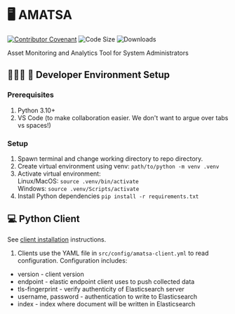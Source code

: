 # 🖥 AMATSA
[![Contributor Covenant](https://img.shields.io/badge/Contributor%20Covenant-2.1-4baaaa.svg)](CODE-OF-CONDUCT.md)
![Code Size](https://img.shields.io/github/languages/code-size/VSangarya/AMATSA)
![Downloads](https://img.shields.io/github/downloads/VSangarya/AMATSA/total)

Asset Monitoring and Analytics Tool for System Administrators

## 👩🏼‍💻 🚀 Developer Environment Setup

### Prerequisites
1. Python 3.10+
2. VS Code (to make collaboration easier. We don't want to argue over tabs vs spaces!)

### Setup
1. Spawn terminal and change working directory to repo directory.
2. Create virtual environment using venv: `path/to/python -m venv .venv`
3. Activate virtual environment:<br/>
Linux/MacOS:  `source .venv/bin/activate`<br/>
Windows:  `source .venv/Scripts/activate`<br/>
4. Install Python dependencies
`pip install -r requirements.txt`

## 💻 Python Client

See [client installation](INSTALL.md#-client) instructions.

1. Clients use the YAML file in `src/config/amatsa-client.yml` to read configuration. Configuration includes:
* version - client version
* endpoint - elastic endpoint client uses to push collected data
* tls-fingerprint - verify authenticity of Elasticsearch server
* username, password - authentication to write to Elasticsearch
* index - index where document will be written in Elasticsearch
